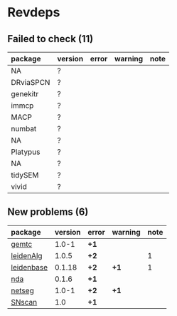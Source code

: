 # Revdeps

## Failed to check (11)

|package   |version |error |warning |note |
|:---------|:-------|:-----|:-------|:----|
|NA        |?       |      |        |     |
|DRviaSPCN |?       |      |        |     |
|genekitr  |?       |      |        |     |
|immcp     |?       |      |        |     |
|MACP      |?       |      |        |     |
|numbat    |?       |      |        |     |
|NA        |?       |      |        |     |
|Platypus  |?       |      |        |     |
|NA        |?       |      |        |     |
|tidySEM   |?       |      |        |     |
|vivid     |?       |      |        |     |

## New problems (6)

|package    |version |error  |warning |note |
|:----------|:-------|:------|:-------|:----|
|[gemtc](problems.md#gemtc)|1.0-1   |__+1__ |        |     |
|[leidenAlg](problems.md#leidenalg)|1.0.5   |__+2__ |        |1    |
|[leidenbase](problems.md#leidenbase)|0.1.18  |__+2__ |__+1__  |1    |
|[nda](problems.md#nda)|0.1.6   |__+1__ |        |     |
|[netseg](problems.md#netseg)|1.0-1   |__+2__ |__+1__  |     |
|[SNscan](problems.md#snscan)|1.0     |__+1__ |        |     |

